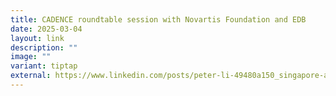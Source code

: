 ```yaml
---
title: CADENCE roundtable session with Novartis Foundation and EDB
date: 2025-03-04
layout: link
description: ""
image: ""
variant: tiptap
external: https://www.linkedin.com/posts/peter-li-49480a150_singapore-ai-healthcare-activity-7318433925477867520--zft?utm_source=share&utm_medium=member_desktop&rcm=ACoAACRtZjABKScNvtqG_KL9N-hTgoH35zmLiks
---
```

